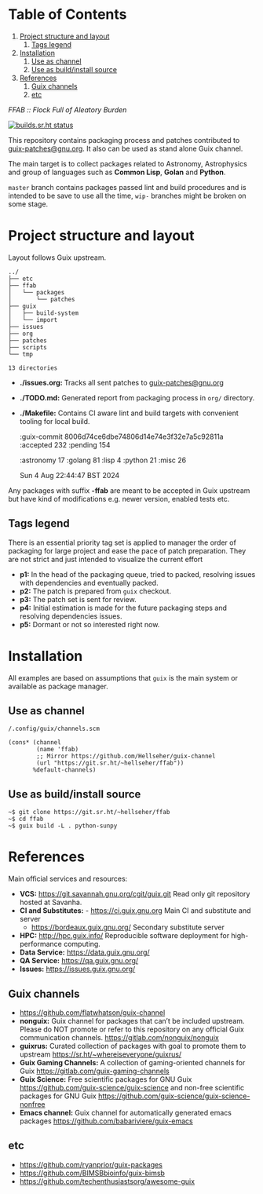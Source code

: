 
# Table of Contents

1.  [Project structure and layout](#org28985b4)
    1.  [Tags legend](#orgf09bb14)
2.  [Installation](#orge43b8ae)
    1.  [Use as channel](#orgda015aa)
    2.  [Use as build/install source](#orgf7417c7)
3.  [References](#org8238216)
    1.  [Guix channels](#orge2f692b)
    2.  [etc](#orgdc4cd59)

*FFAB :: Flock Full of Aleatory Burden*

[![builds.sr.ht status](https://builds.sr.ht/~hellseher/ffab.svg)](https://builds.sr.ht/~hellseher/ffab?)

This repository contains packaging process and patches contributed to <guix-patches@gnu.org>. It
also can be used as stand alone Guix channel.

The main target is to collect packages related to Astronomy, Astrophysics and group of languages
such as **Common Lisp**, **Golan** and **Python**.

`master` branch contains packages passed lint and build procedures and is intended to be save to
use all the time, `wip-` branches might be broken on some stage.


<a id="org28985b4"></a>

# Project structure and layout

Layout follows Guix upstream.

    ../
    ├── etc
    ├── ffab
    │   └── packages
    │       └── patches
    ├── guix
    │   ├── build-system
    │   └── import
    ├── issues
    ├── org
    ├── patches
    ├── scripts
    └── tmp
    
    13 directories

-   **./issues.org:** Tracks all sent patches to <guix-patches@gnu.org>
-   **./TODO.md:** Generated report from packaging process in `org/` directory.
-   **./Makefile:** Contains CI aware lint and build targets with convenient tooling for local build.

    :guix-commit 8006d74ce6dbe74806d14e74e3f32e7a5c92811a
    :accepted 232
    :pending 154
    
    :astronomy 17
    :golang 81
    :lisp 4
    :python 21
    :misc 26
    
    Sun  4 Aug 22:44:47 BST 2024

Any packages with suffix **-ffab** are meant to be accepted in Guix upstream but have kind of
modifications e.g. newer version, enabled tests etc.


<a id="orgf09bb14"></a>

## Tags legend

There is an essential priority tag set is applied to manager the order of packaging for large
project and ease the pace of patch preparation. They are not strict and just intended to visualize
the current effort

-   **p1:** In the head of the packaging queue, tried to packed, resolving issues with dependencies and
    eventually packed.
-   **p2:** The patch is prepared from `guix` checkout.
-   **p3:** The patch set is sent for review.
-   **p4:** Initial estimation is made for the future packaging steps and resolving dependencies issues.
-   **p5:** Dormant or not so interested right now.


<a id="orge43b8ae"></a>

# Installation

All examples are based on assumptions that `guix` is the main system or available as package
manager.


<a id="orgda015aa"></a>

## Use as channel

`/.config/guix/channels.scm`

    (cons* (channel
            (name 'ffab)
            ;; Mirror https://github.com/Hellseher/guix-channel
            (url "https://git.sr.ht/~hellseher/ffab"))
           %default-channels)


<a id="orgf7417c7"></a>

## Use as build/install source

    ~$ git clone https://git.sr.ht/~hellseher/ffab
    ~$ cd ffab
    ~$ guix build -L . python-sunpy


<a id="org8238216"></a>

# References

Main official services and resources:

-   **VCS:** <https://git.savannah.gnu.org/cgit/guix.git> Read only git repository hosted at Savanha.
-   **CI and Substitutes:** -   <https://ci.guix.gnu.org> Main CI and substitute and server
    -   <https://bordeaux.guix.gnu.org/> Secondary substitute server
-   **HPC:** <http://hpc.guix.info/> Reproducible software deployment for high-performance computing.
-   **Data Service:** <https://data.guix.gnu.org/>
-   **QA Service:** <https://qa.guix.gnu.org/>
-   **Issues:** <https://issues.guix.gnu.org/>


<a id="orge2f692b"></a>

## Guix channels

-   <https://github.com/flatwhatson/guix-channel>
-   **nonguix:** Guix channel for packages that can&rsquo;t be included upstream. Please do NOT promote or
    refer to this repository on any official Guix communication channels.
    <https://gitlab.com/nonguix/nonguix>
-   **guixrus:** Curated collection of packages with goal to promote them to upstream
    <https://sr.ht/~whereiseveryone/guixrus/>
-   **Guix Gaming Channels:** A collection of gaming-oriented channels for Guix
    <https://gitlab.com/guix-gaming-channels>
-   **Guix Science:** Free scientific packages for GNU Guix <https://github.com/guix-science/guix-science>
    and non-free scientific packages for GNU Guix <https://github.com/guix-science/guix-science-nonfree>
-   **Emacs channel:** Guix channel for automatically generated emacs packages
    <https://github.com/babariviere/guix-emacs>


<a id="orgdc4cd59"></a>

## etc

-   <https://github.com/ryanprior/guix-packages>
-   <https://github.com/BIMSBbioinfo/guix-bimsb>
-   <https://github.com/techenthusiastsorg/awesome-guix>

